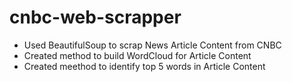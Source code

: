 # cnbc-web-scrapper
* Used BeautifulSoup to scrap News Article Content from CNBC
* Created method to build WordCloud for Article Content
* Created meethod to identify top 5 words in Article Content
